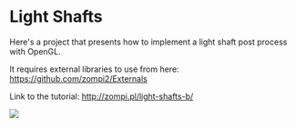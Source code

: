 # Light Shafts

Here's a project that presents how to implement a light shaft post process with OpenGL.

It requires external libraries to use from here: https://github.com/zompi2/Externals

Link to the tutorial: http://zompi.pl/light-shafts-b/

![](http://zompi.pl/wp-content/uploads/2014/12/ls_final.png)